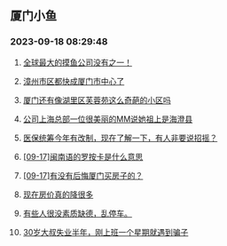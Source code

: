 ## 厦门小鱼 
### 2023-09-18 08:29:48

1. [全球最大的摸鱼公司没有之一！](http://bbs.xmfish.com/read-htm-tid-18073760.html)

2. [漳州市区都快成厦门市中心了](http://bbs.xmfish.com/read-htm-tid-18073814.html)

3. [厦门还有像湖里区芙蓉苑这么奇葩的小区吗](http://bbs.xmfish.com/read-htm-tid-18073928.html)

4. [公司上海总部一位很美丽的MM说她祖上是海澄县](http://bbs.xmfish.com/read-htm-tid-18073769.html)

5. [医保统筹今年有改制，现在了解一下，有人非要说招摇？](http://bbs.xmfish.com/read-htm-tid-18073674.html)

6. [[09-17]闽南语的罗按卡是什么意思](http://bbs.xmfish.com/read-htm-tid-18073766.html)

7. [[09-17]有没有后悔厦门买房子的？](http://bbs.xmfish.com/read-htm-tid-18073931.html)

8. [现在房价真的降很多](http://bbs.xmfish.com/read-htm-tid-18074040.html)

9. [有些人很没素质缺德，乱停车。](http://bbs.xmfish.com/read-htm-tid-18073747.html)

10. [30岁大叔失业半年，刚上班一个星期就遇到骗子](http://bbs.xmfish.com/read-htm-tid-18073993.html)

